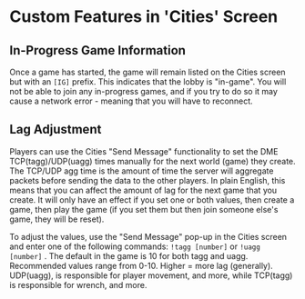 # Custom Features in 'Cities' Screen

## In-Progress Game Information
Once a game has started, the game will remain listed on the Cities screen but with an `[IG]` prefix. This indicates that the lobby is "in-game".
You will not be able to join any in-progress games, and if you try to do so it may cause a network error - meaning that you will have to reconnect.

## Lag Adjustment
Players can use the Cities "Send Message" functionality to set the DME TCP(tagg)/UDP(uagg) times manually for the next world (game) they create. The TCP/UDP agg time is the amount of time the server will aggregate packets before sending the data to the other players. In plain English, this means that you can affect the amount of lag for the next game that you create. It will only have an effect if you set one or both values, then create a game, then play the game (if you set them but then join someone else's game, they will be reset).

To adjust the values, use the "Send Message" pop-up in the Cities screen and enter one of the following commands: `!tagg [number]` or `!uagg [number]` . The default in the game is 10 for both tagg and uagg. Recommended values range from 0-10. Higher = more lag (generally). UDP(uagg), is responsible for player movement, and more, while TCP(tagg) is responsible for wrench, and more.
